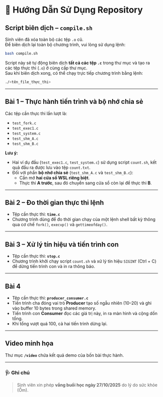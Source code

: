 # 📘 Hướng Dẫn Sử Dụng Repository

## Script biên dịch – `compile.sh`
Sinh viên đã xóa toàn bộ các tệp `.o` cũ.  
Để biên dịch lại toàn bộ chương trình, vui lòng sử dụng lệnh:

```bash
bash compile.sh
```

Script này sẽ tự động biên dịch **tất cả các tệp `.c`** trong thư mục và tạo ra các tệp thực thi (`.o`) ở cùng cấp thư mục.  
Sau khi biên dịch xong, có thể chạy trực tiếp chương trình bằng lệnh:

```bash
./<tên_file_thực_thi>
```

---

## Bài 1 – Thực hành tiến trình và bộ nhớ chia sẻ
Các tệp cần thực thi lần lượt là:
- `test_fork.c`
- `test_exec1.c`
- `test_system.c`
- `test_shm_A.c`
- `test_shm_B.c`

**Lưu ý:**
- Hai ví dụ đầu (`test_exec1.c`, `test_system.c`) sử dụng script `count.sh`, kết quả đầu ra được lưu vào tệp `count.txt`.
- Đối với phần **bộ nhớ chia sẻ** (`test_shm_A.c` và `test_shm_B.c`):
  - Cần mở **hai cửa sổ WSL riêng biệt**.
  - Thực thi **A trước**, sau đó chuyển sang cửa sổ còn lại để thực thi **B**.

---

## Bài 2 – Đo thời gian thực thi lệnh
- Tệp cần thực thi: **`time.c`**  
- Chương trình dùng để đo thời gian chạy của một lệnh shell bất kỳ thông qua cơ chế `fork()`, `execvp()` và `gettimeofday()`.

---

## Bài 3 – Xử lý tín hiệu và tiến trình con
- Tệp cần thực thi: **`stop.c`**  
- Chương trình khởi chạy script `count.sh` và xử lý tín hiệu `SIGINT` (Ctrl + C) để dừng tiến trình con và in ra thông báo.

---

## Bài 4 
- Tệp cần thực thi: **`producer_consumer.c`**  
- Tiến trình cha đóng vai trò **Producer** tạo số ngẫu nhiên (10–20) và ghi vào buffer 10 bytes trong shared memory.  
- Tiến trình con **Consumer** đọc các giá trị này, in ra màn hình và cộng dồn tổng.  
- Khi tổng vượt quá 100, cả hai tiến trình dừng lại.

---

## Video minh họa
Thư mục **`/video`** chứa kết quả demo của bốn bài thực hành.

---

### 🩺 Ghi chú
> Sinh viên xin phép **vắng buổi học ngày 27/10/2025** do lý do sức khỏe (Ốm).
